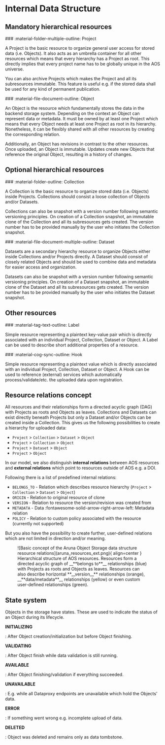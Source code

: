 
# Internal Data Structure


## Mandatory hierarchical resources

<div class="flex-container" markdown>
  <div class="flex-item" markdown>
### :material-folder-multiple-outline: Project

A Project is the basic resource to organize general user access for stored data <!--and/or data to be stored--> (i.e. Objects). 
It also acts as an umbrella container for all other resources which means that every hierarchy has a Project as root. 
This directly implies that every project name has to be globally unique in the AOS universe.

You can also archive Projects which makes the Project and all its subresources immutable. 
This feature is useful e.g. if the stored data shall be used for any kind of permanent publication.
  </div>

  <div class="flex-item" markdown>
### :material-file-document-outline: Object

An Object is the resource which fundamentally stores the data in the backend storage system. Depending on the context an Object can represent data or metadata. It must be owned by at least one Project which means that every Object needs at least one Project as root in its hierarchy. Nonetheless, it can be flexibly shared with all other resources by creating the corresponding relation.

Additionally, an Object has revisions in contrast to the other resources. 
Once uploaded, an Object is immutable. Updates create new Objects that reference the original Object, resulting in a history of changes.
  </div>
</div>

## Optional hierarchical resources

<div class="flex-container" markdown>
  <div class="flex-item" markdown>
### :material-folder-outline: Collection

A Collection is the basic resource to organize stored data (i.e. Objects) inside Projects. Collections should consist a loose collection of Objects and/or Datasets.

Collections can also be snapshot with a version number following semantic versioning principles. On creation of a Collection snapshot, an immutable clone of the Collection and all its subresources gets created. The version number has to be provided manually by the user who initiates the Collection snapshot.
  </div>
  <div class="flex-item" markdown>
### :material-file-document-multiple-outline: Dataset

Datasets are a secondary hierarchy resource to organize Objects either inside Collections and/or Projects directly. A Dataset should consist of closely related Objects and should be used to combine data and metadata for easier access and organization.

Datasets can also be snapshot with a version number following semantic versioning principles. On creation of a Dataset snapshot, an immutable clone of the Dataset and all its subresources gets created. The version number has to be provided manually by the user who initiates the Dataset snapshot.
  </div>
</div>


## Other resources

<div class="flex-container" markdown>
  <div class="flex-item" markdown>
### :material-tag-text-outline: Label

Simple resource representing a plaintext key-value pair which is directly associated with an individual Project, Collection, Dataset or Object.
A Label can be used to describe short additional properties of a resource.
  </div>
  <div class="flex-item" markdown>
### :material-cog-sync-outline: Hook

Simple resource representing a plaintext value which is directly associated with an individual Project, Collection, Dataset or Object.
A Hook can be used to reference (external) services which automatically process/validate/etc. the uploaded data upon registration.
  </div>
</div>


## Resource relations concept

All resources and their relationships form a directed acyclic graph (DAG) with Projects as roots and Objects as leaves. 
Collections and Datasets can exist directly beneath Projects but only a Dataset and/or Objects can be created inside a Collection. 
This gives us the following possibilities to create a hierarchy for uploaded data:

* `Project` > `Collection` > `Dataset` > `Object`
* `Project` > `Collection` > `Object`
* `Project` > `Dataset` > `Object`
* `Project` > `Object`

In our model, we also distinguish __internal relations__ between AOS resources and __external relations__  which point to resources outside of AOS e.g. a DOI. 

Following there is a list of predefined internal relations:

* `BELONGS_TO` - Relation which describes resource hierarchy (`Project` > `Collection` > `Dataset` > `Object`)
* `ORIGIN` - Relation to original resource of clone
* `VERSION` - Relation to resource the version/revision was created from
* `METADATA` - Data :fontawesome-solid-arrow-right-arrow-left: Metadata relation
* `POLICY` - Relation to custom policy associated with the resource (currently not supported)

But you also have the possibility to create further, user-defined relations which are not limited in direction and/or meaning.

<figure markdown>
  ![Basic concept of the Aruna Object Storage data structure resource relations](aruna_resources_ext.png){ align=center }
  <figcaption markdown>Hierarchical structure of AOS resources. Resources form a directed acyclic graph of __**belongs to**__ relationships (blue) with Projects as roots and Objects as leaves. Resources can also describe horizontal **__version__** relationships (orange), __**data/metadata**__ relationships (yellow) or even custom user-defined relationships (green).</figcaption>
</figure>


## State system

Objects in the storage have states.
These are used to indicate the status of an Object during its lifecycle.

**INITIALIZING**

: After Object creation/initialization but before Object finishing.

**VALIDATING**

: After Object finish while data validation is still running.

**AVAILABLE**

: After Object finishing/validation if everything succeeded.

**UNAVAILABLE**

: E.g. while all Dataproxy endpoints are unavailable which hold the Objects' data.

**ERROR**

: If something went wrong e.g. incomplete upload of data.

**DELETED**

: Object was deleted and remains only as data tombstone.
